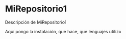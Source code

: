 # MiRepositorio1
Descripción de MiRepositorio1

Aquí pongo la instalación, que hace, que lenguajes utilizo 

